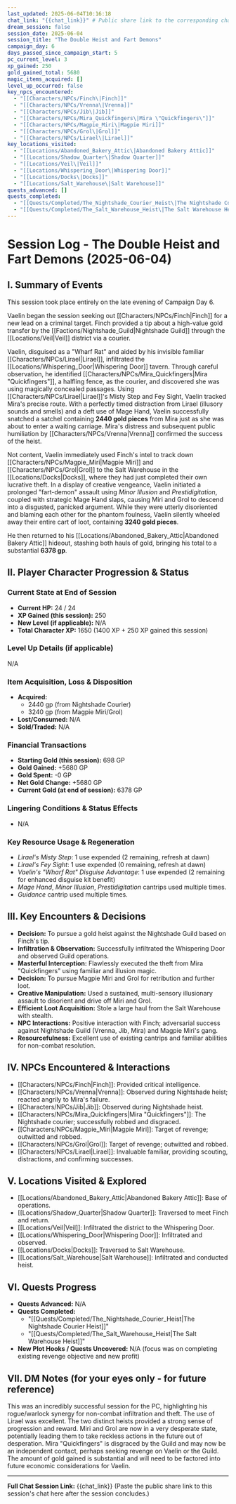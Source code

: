 ```yaml
---
last_updated: 2025-06-04T10:16:18
chat_link: "{{chat_link}}" # Public share link to the corresponding chat session
dream_session: false
session_date: 2025-06-04
session_title: "The Double Heist and Fart Demons"
campaign_day: 6
days_passed_since_campaign_start: 5
pc_current_level: 3
xp_gained: 250
gold_gained_total: 5680
magic_items_acquired: []
level_up_occurred: false
key_npcs_encountered:
  - "[[Characters/NPCs/Finch\|Finch]]"
  - "[[Characters/NPCs/Vrenna\|Vrenna]]"
  - "[[Characters/NPCs/Jib\|Jib]]"
  - "[[Characters/NPCs/Mira_Quickfingers\|Mira \"Quickfingers\"]]"
  - "[[Characters/NPCs/Magpie_Miri\|Magpie Miri]]"
  - "[[Characters/NPCs/Grol\|Grol]]"
  - "[[Characters/NPCs/Lirael\|Lirael]]"
key_locations_visited:
  - "[[Locations/Abandoned_Bakery_Attic\|Abandoned Bakery Attic]]"
  - "[[Locations/Shadow_Quarter\|Shadow Quarter]]"
  - "[[Locations/Veil\|Veil]]"
  - "[[Locations/Whispering_Door\|Whispering Door]]"
  - "[[Locations/Docks\|Docks]]"
  - "[[Locations/Salt_Warehouse\|Salt Warehouse]]"
quests_advanced: []
quests_completed:
  - "[[Quests/Completed/The_Nightshade_Courier_Heist\|The Nightshade Courier Heist]]"
  - "[[Quests/Completed/The_Salt_Warehouse_Heist\|The Salt Warehouse Heist]]"
---
```


# Session Log - The Double Heist and Fart Demons (2025-06-04)

## I. Summary of Events

This session took place entirely on the late evening of Campaign Day 6.

Vaelin began the session seeking out [[Characters/NPCs/Finch\|Finch]] for a new lead on a criminal target. Finch provided a tip about a high-value gold transfer by the [[Factions/Nightshade_Guild\|Nightshade Guild]] through the [[Locations/Veil\|Veil]] district via a courier.

Vaelin, disguised as a "Wharf Rat" and aided by his invisible familiar [[Characters/NPCs/Lirael\|Lirael]], infiltrated the [[Locations/Whispering_Door\|Whispering Door]] tavern. Through careful observation, he identified [[Characters/NPCs/Mira_Quickfingers\|Mira "Quickfingers"]], a halfling fence, as the courier, and discovered she was using magically concealed passages. Using [[Characters/NPCs/Lirael\|Lirael]]'s Misty Step and Fey Sight, Vaelin tracked Mira's precise route. With a perfectly timed distraction from Lirael (illusory sounds and smells) and a deft use of Mage Hand, Vaelin successfully snatched a satchel containing **2440 gold pieces** from Mira just as she was about to enter a waiting carriage. Mira's distress and subsequent public humiliation by [[Characters/NPCs/Vrenna\|Vrenna]] confirmed the success of the heist.

Not content, Vaelin immediately used Finch's intel to track down [[Characters/NPCs/Magpie_Miri\|Magpie Miri]] and [[Characters/NPCs/Grol\|Grol]] to the Salt Warehouse in the [[Locations/Docks\|Docks]], where they had just completed their own lucrative theft. In a display of creative vengeance, Vaelin initiated a prolonged "fart-demon" assault using _Minor Illusion_ and _Prestidigitation_, coupled with strategic Mage Hand slaps, causing Miri and Grol to descend into a disgusted, panicked argument. While they were utterly disoriented and blaming each other for the phantom foulness, Vaelin silently wheeled away their entire cart of loot, containing **3240 gold pieces**.

He then returned to his [[Locations/Abandoned_Bakery_Attic\|Abandoned Bakery Attic]] hideout, stashing both hauls of gold, bringing his total to a substantial **6378 gp**.

## II. Player Character Progression & Status

### Current State at End of Session
* **Current HP:** 24 / 24
* **XP Gained (this session):** 250
* **New Level (if applicable):** N/A
* **Total Character XP:** 1650 (1400 XP + 250 XP gained this session)

### Level Up Details (if applicable)
N/A

### Item Acquisition, Loss & Disposition
* **Acquired:**
    * 2440 gp (from Nightshade Courier)
    * 3240 gp (from Magpie Miri/Grol)
* **Lost/Consumed:** N/A
* **Sold/Traded:** N/A

### Financial Transactions
* **Starting Gold (this session):** 698 GP
* **Gold Gained:** +5680 GP
* **Gold Spent:** -0 GP
* **Net Gold Change:** +5680 GP
* **Current Gold (at end of session):** 6378 GP

### Lingering Conditions & Status Effects
* N/A

### Key Resource Usage & Regeneration
* _Lirael's Misty Step_: 1 use expended (2 remaining, refresh at dawn)
* _Lirael's Fey Sight_: 1 use expended (0 remaining, refresh at dawn)
* _Vaelin's "Wharf Rat" Disguise Advantage_: 1 use expended (2 remaining for enhanced disguise kit benefit)
* _Mage Hand_, _Minor Illusion_, _Prestidigitation_ cantrips used multiple times.
* _Guidance_ cantrip used multiple times.

## III. Key Encounters & Decisions
* **Decision:** To pursue a gold heist against the Nightshade Guild based on Finch's tip.
* **Infiltration & Observation:** Successfully infiltrated the Whispering Door and observed Guild operations.
* **Masterful Interception:** Flawlessly executed the theft from Mira "Quickfingers" using familiar and illusion magic.
* **Decision:** To pursue Magpie Miri and Grol for retribution and further loot.
* **Creative Manipulation:** Used a sustained, multi-sensory illusionary assault to disorient and drive off Miri and Grol.
* **Efficient Loot Acquisition:** Stole a large haul from the Salt Warehouse with stealth.
* **NPC Interactions:** Positive interaction with Finch; adversarial success against Nightshade Guild (Vrenna, Jib, Mira) and Magpie Miri's gang.
* **Resourcefulness:** Excellent use of existing cantrips and familiar abilities for non-combat resolution.

## IV. NPCs Encountered & Interactions
* [[Characters/NPCs/Finch\|Finch]]: Provided critical intelligence.
* [[Characters/NPCs/Vrenna\|Vrenna]]: Observed during Nightshade heist; reacted angrily to Mira's failure.
* [[Characters/NPCs/Jib\|Jib]]: Observed during Nightshade heist.
* [[Characters/NPCs/Mira_Quickfingers\|Mira "Quickfingers"]]: The Nightshade courier; successfully robbed and disgraced.
* [[Characters/NPCs/Magpie_Miri\|Magpie Miri]]: Target of revenge; outwitted and robbed.
* [[Characters/NPCs/Grol\|Grol]]: Target of revenge; outwitted and robbed.
* [[Characters/NPCs/Lirael\|Lirael]]: Invaluable familiar, providing scouting, distractions, and confirming successes.

## V. Locations Visited & Explored
* [[Locations/Abandoned_Bakery_Attic\|Abandoned Bakery Attic]]: Base of operations.
* [[Locations/Shadow_Quarter\|Shadow Quarter]]: Traversed to meet Finch and return.
* [[Locations/Veil\|Veil]]: Infiltrated the district to the Whispering Door.
* [[Locations/Whispering_Door\|Whispering Door]]: Infiltrated and observed.
* [[Locations/Docks\|Docks]]: Traversed to Salt Warehouse.
* [[Locations/Salt_Warehouse\|Salt Warehouse]]: Infiltrated and conducted heist.

## VI. Quests Progress
* **Quests Advanced:** N/A
* **Quests Completed:**
    * "[[Quests/Completed/The_Nightshade_Courier_Heist\|The Nightshade Courier Heist]]"
    * "[[Quests/Completed/The_Salt_Warehouse_Heist\|The Salt Warehouse Heist]]"
* **New Plot Hooks / Quests Uncovered:** N/A (focus was on completing existing revenge objective and new profit)

## VII. DM Notes (for your eyes only - for future reference)

This was an incredibly successful session for the PC, highlighting his rogue/warlock synergy for non-combat infiltration and theft. The use of Lirael was excellent. The two distinct heists provided a strong sense of progression and reward. Miri and Grol are now in a very desperate state, potentially leading them to take reckless actions in the future out of desperation. Mira "Quickfingers" is disgraced by the Guild and may now be an independent contact, perhaps seeking revenge on Vaelin or the Guild. The amount of gold gained is substantial and will need to be factored into future economic considerations for Vaelin.

---
**Full Chat Session Link:** {{chat_link}}
(Paste the public share link to this session's chat here after the session concludes.)